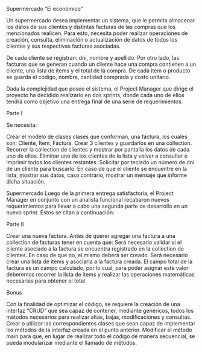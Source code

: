 Supermercado “El económico”

Un supermercado desea implementar un sistema, que le permita almacenar los datos de sus clientes y distintas facturas de las compras que los mencionados realicen. Para esto,  necesita poder realizar operaciones de creación, consulta, eliminación o actualización de datos de  todos los clientes y sus respectivas facturas asociadas.

De cada cliente se registran: dni, nombre y apellido. Por otro lado, las facturas que se generan cuando un cliente hace una compra contienen a un cliente, una lista de ítems y el total de la compra. De cada item o producto se guarda el código, nombre, cantidad comprada y costo unitario.

Dada la complejidad que posee el sistema, el Project Manager que dirige el proyecto ha decidido realizarlo en dos sprints, donde cada uno de ellos tendrá como objetivo una entrega final de una serie de requerimientos.

Parte I

Se necesita:

Crear el modelo de clases clases que conforman, una factura, los cuales son: Cliente, Item, Factura.
Crear 3 clientes y guardarlos en una collection.
Recorrer la collection de clientes y mostrar por pantalla los datos de cada uno de ellos.
Eliminar uno de los clientes de la lista y volver a consultar e imprimir todos los clientes restantes.
Solicitar por teclado un número de dni de un cliente para buscarlo. En caso de que el cliente se encuentre en la lista, mostrar sus datos, caso contrario, mostrar un mensaje que informe dicha situación.

Supermercado
Luego de la primera entrega satisfactoria, el Project Manager en conjunto con un analista funcional recabaron nuevos requerimientos para llevar a cabo una segunda parte de desarrollo en un nuevo sprint. Éstos se citan a continuación:


Parte II

Crear una nueva factura.
Antes de querer agregar una factura a una collection de facturas tener en cuenta que:
Será necesario validar si el cliente asociado a la factura se encuentra registrado en la collection de clientes. En caso de que no, el mismo deberá ser creado.
Será necesario crear una lista de items y asociarla a la factura creada.
El campo total de la factura es un campo calculado, por lo cual, para poder asignar este valor deberemos recorrer la lista de items y realizar las operaciones matemáticas necesarias para obtener el total.

Bonus

Con la finalidad de optimizar el código, se requiere la creación de una interfaz “CRUD” que sea capaz de contener, mediante genéricos, todos los métodos necesarios para realizar altas, bajas, modificaciones y consultas.
Crear o utilizar las correspondientes clases que sean capaz de implementar los métodos de la interfaz creada en el punto anterior.
Modificar el método main para que, en lugar de realizar todo el código de manera secuencial, se pueda modularizar mediante el llamado de métodos.
